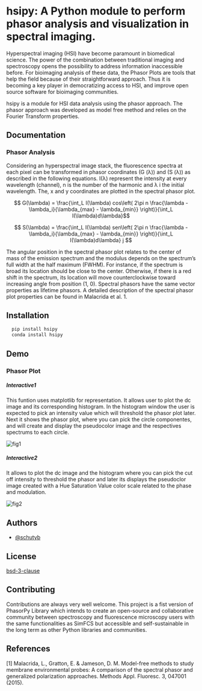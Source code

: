 # hsipy: A Python module to perform phasor analysis and visualization in spectral imaging.

Hyperspectral imaging (HSI) have become paramount 
in biomedical science. The power of the combination between traditional 
imaging and spectroscopy opens the possibility to address information 
inaccessible before. For bioimaging analysis of these data, the Phasor 
Plots are tools that help the field because of their straightforward 
approach. Thus it is becoming a key player in democratizing access to HSI, 
and improve open source software for bioimaging communities.



hsipy is a module for HSI data analysis using the phasor approach. 
The phasor approach was developed as model free method 
and relies on the Fourier Transform properties.


## Documentation


### Phasor Analysis 
Considering an hyperspectral image stack, the fluorescence spectra at each pixel can be
transformed in phasor coordinates (G (λ)) and (S (λ)) as described in the following 
equations. I(λ) represent the intensity at every wavelength (channel), n is the 
number of the harmonic and λ i the initial wavelength. The, x and y coordinates 
are plotted in the spectral phasor plot.


$$ G(\lambda) = \frac{\int_L I(\lambda) cos\left( 2\pi n \frac{\lambda - \lambda_i}{\lambda_{max} - \lambda_{min}} \right)}{\int_L I(\lambda)d\lambda}$$

$$ S(\lambda) = \frac{\int_L I(\lambda) sen\left( 2\pi n \frac{\lambda - \lambda_i}{\lambda_{max} - \lambda_{min}} \right)}{\int_L I(\lambda)d\lambda} j $$


The angular position in the spectral phasor plot relates to the center of mass of 
the emission spectrum and the modulus depends on the spectrum’s full width at 
the half maximum (FWHM). For instance, if the spectrum is broad its location 
should be close to the center. Otherwise, if there is a red shift in the spectrum,
its location will move counterclockwise toward increasing angle from position
(1, 0). Spectral phasors have the same vector properties as lifetime phasors. 
A detailed description of the spectral phasor plot properties can be found in 
Malacrida et al. 1. 


## Installation

```bash
  pip install hsipy
  conda install hsipy
```
    
## Demo

### Phasor Plot

##### Interactive1

This funtion uses matplotlib for representation. It allows user to plot the dc image and its corresponding histogram. 
In the histogram window the user is expected to pick an intensity value which will threshold the phasor plot later. 
Next it shows the phasor plot, where you can pick the circle componentes, and will create and display the pseudocolor image
and the respectives spectrums to each circle. 

![fig1](https://github.com/schutyb/rep-hsipy/blob/main/figures/int1.png)


##### Interactive2

It allows to plot the dc image and the histogram where you can pick the cut off intensity to threshold the phasor 
and later its displays the pseudoclor image created with a Hue Saturation Value color scale 
related to the phase and modulation.

![fig2](https://github.com/schutyb/rep-hsipy/blob/main/figures/int2.png)

## Authors

- [@schutyb](https://www.github.com/schutyb)


## License

[bsd-3-clause](https://choosealicense.com/licenses/bsd-3-clause/)


## Contributing

Contributions are always very well welcome. This project is a fist version of PhasorPy Library 
which intends to create an open-source and collaborative community between spectroscopy 
and fluorescence microscopy users with the same functionalities as SimFCS 
but accessible and self-sustainable in the long term as other Python 
libraries and communities. 


## References

[1] Malacrida, L., Gratton, E. & Jameson, D. M. Model-free methods to study 
membrane environmental probes: A comparison of the spectral phasor and 
generalized polarization approaches. Methods Appl. Fluoresc. 3, 047001 (2015).

